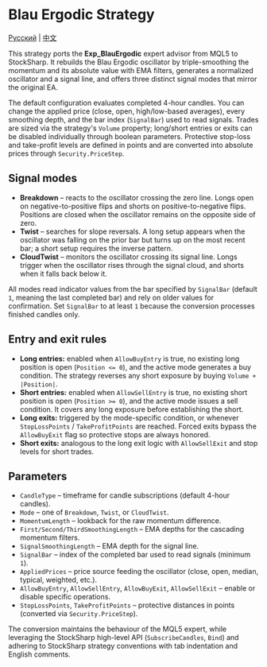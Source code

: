# Blau Ergodic Strategy
[Русский](README_ru.md) | [中文](README_cn.md)

This strategy ports the **Exp_BlauErgodic** expert advisor from MQL5 to StockSharp. It rebuilds the Blau Ergodic oscillator by
triple-smoothing the momentum and its absolute value with EMA filters, generates a normalized oscillator and a signal line, and
offers three distinct signal modes that mirror the original EA.

The default configuration evaluates completed 4-hour candles. You can change the applied price (close, open, high/low-based
averages), every smoothing depth, and the bar index (`SignalBar`) used to read signals. Trades are sized via the strategy's
`Volume` property; long/short entries or exits can be disabled individually through boolean parameters. Protective stop-loss and
take-profit levels are defined in points and are converted into absolute prices through `Security.PriceStep`.

## Signal modes

- **Breakdown** – reacts to the oscillator crossing the zero line. Longs open on negative-to-positive flips and shorts on
  positive-to-negative flips. Positions are closed when the oscillator remains on the opposite side of zero.
- **Twist** – searches for slope reversals. A long setup appears when the oscillator was falling on the prior bar but turns up on
  the most recent bar; a short setup requires the inverse pattern.
- **CloudTwist** – monitors the oscillator crossing its signal line. Longs trigger when the oscillator rises through the signal
  cloud, and shorts when it falls back below it.

All modes read indicator values from the bar specified by `SignalBar` (default `1`, meaning the last completed bar) and rely on
older values for confirmation. Set `SignalBar` to at least `1` because the conversion processes finished candles only.

## Entry and exit rules

- **Long entries:** enabled when `AllowBuyEntry` is true, no existing long position is open (`Position <= 0`), and the active mode
  generates a buy condition. The strategy reverses any short exposure by buying `Volume + |Position|`.
- **Short entries:** enabled when `AllowSellEntry` is true, no existing short position is open (`Position >= 0`), and the active
  mode issues a sell condition. It covers any long exposure before establishing the short.
- **Long exits:** triggered by the mode-specific condition, or whenever `StopLossPoints` / `TakeProfitPoints` are reached. Forced
  exits bypass the `AllowBuyExit` flag so protective stops are always honored.
- **Short exits:** analogous to the long exit logic with `AllowSellExit` and stop levels for short trades.

## Parameters

- `CandleType` – timeframe for candle subscriptions (default 4-hour candles).
- `Mode` – one of `Breakdown`, `Twist`, or `CloudTwist`.
- `MomentumLength` – lookback for the raw momentum difference.
- `First/Second/ThirdSmoothingLength` – EMA depths for the cascading momentum filters.
- `SignalSmoothingLength` – EMA depth for the signal line.
- `SignalBar` – index of the completed bar used to read signals (minimum `1`).
- `AppliedPrices` – price source feeding the oscillator (close, open, median, typical, weighted, etc.).
- `AllowBuyEntry`, `AllowSellEntry`, `AllowBuyExit`, `AllowSellExit` – enable or disable specific operations.
- `StopLossPoints`, `TakeProfitPoints` – protective distances in points (converted via `Security.PriceStep`).

The conversion maintains the behaviour of the MQL5 expert, while leveraging the StockSharp high-level API (`SubscribeCandles`,
`Bind`) and adhering to StockSharp strategy conventions with tab indentation and English comments.

